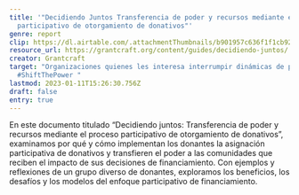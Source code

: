 ```yaml
---
title: '"Decidiendo Juntos Transferencia de poder y recursos mediante el proceso
  participativo de otorgamiento de donativos"'
genre: report
clip: https://dl.airtable.com/.attachmentThumbnails/b901957c636f1f1cb92914896c85391d/87fef2a3
resource_url: https://grantcraft.org/content/guides/decidiendo-juntos/
creator: Grantcraft
target: "Organizaciones quienes les interesa interrumpir dinámicas de poder y
  #ShiftThePower "
lastmod: 2023-01-11T15:26:30.756Z
draft: false
entry: true
---
```

En este documento titulado “Decidiendo juntos: Transferencia de poder y recursos mediante el proceso participativo de otorgamiento de donativos”, examinamos por qué y cómo implementan los donantes la asignación participativa de donativos y transfieren el poder a las comunidades que reciben el impacto de sus decisiones de financiamiento. Con ejemplos y reflexiones de un grupo diverso de donantes, exploramos los beneficios, los desafíos y los modelos del enfoque participativo de financiamiento.